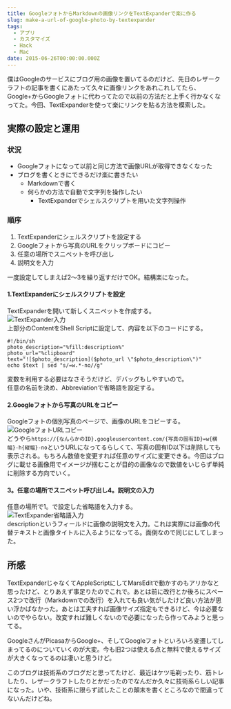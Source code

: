 ```yaml
---
title: GoogleフォトからMarkdownの画像リンクをTextExpanderで楽に作る
slug: make-a-url-of-google-photo-by-textexpander
tags:
  - アプリ
  - カスタマイズ
  - Hack
  - Mac
date: 2015-06-26T00:00:00.000Z
---
```

僕はGoogleのサービスにブログ用の画像を置いてるのだけど、先日のレザークラフトの記事を書くにあたって久々に画像リンクをあれこれしてたら、Google+からGoogleフォトに代わってたので以前の方法だと上手く行かなくなってた。今回、TextExpanderを使って楽にリンクを貼る方法を模索した。

## 実際の設定と運用
### 状況
- Googleフォトになって以前と同じ方法で画像URLが取得できなくなった
- ブログを書くときにできるだけ楽に書きたい
	- Markdownで書く
	- 何らかの方法で自動で文字列を操作したい
		- TextExpanderでシェルスクリプトを用いた文字列操作

### 順序
1. TextExpanderにシェルスクリプトを設定する
1. Googleフォトから写真のURLをクリップボードにコピー
1. 任意の場所でスニペットを呼び出し
1. 説明文を入力

一度設定してしまえば2〜3を繰り返すだけでOK。結構楽になった。

####  1.TextExpanderにシェルスクリプトを設定
TextExpanderを開いて新しくスニペットを作成する。  
![TextExpander入力](https://lh3.googleusercontent.com/SEzcrMNCXOxQN3QQS_CmujUCejpe2K6sTdnY7U_30Cw "TextExpander入力")  
上部分のContentをShell Scriptに設定して、内容を以下のコードにする。

	#!/bin/sh
	photo_description="%fill:description%"
	photo_url="%clipboard"
	text="![$photo_description]($photo_url \"$photo_description\")"
	echo $text | sed "s/=w.*-no//g" 

変数を利用する必要はなさそうだけど、デバッグもしやすいので。  
任意の名前を決め、Abbreviationで省略語を設定する。

#### 2.Googleフォトから写真のURLをコピー ####
Googleフォトの個別写真のページで、画像のURLをコピーする。  
![GoogleフォトURLコピー](https://lh3.googleusercontent.com/YYZ_sIPaR0Rz1ml5u_rcQETCJVxExV6y2bW4a216d_w "GoogleフォトURLコピー")  
どうやら<code>https://{なんらかのID}.googleusercontent.com/{写真の固有ID}=w{横幅}-h{縦幅}-no</code>というURLになってるらしくて、写真の固有ID以下は削除しても表示される。もちろん数値を変更すれば任意のサイズに変更できる。今回はブログに載せる画像用でイメージが掴むことが目的の画像なので数値をいじらず単純に削除する方向でいく。

#### 3。任意の場所でスニペット呼び出し4。説明文の入力 ####
任意の場所で1。で設定した省略語を入力する。  
![TextExpander省略語入力](https://lh3.googleusercontent.com/KKlvPwmFOLO12F-bxppSO61fxQcfxj0dIfhAT2aCu5s "TextExpander省略語入力")  
descriptionというフィールドに画像の説明文を入力。これは実際には画像の代替テキストと画像タイトルに入るようになってる。面倒なので同じにしてしまった。

## 所感 ##
TextExpanderじゃなくてAppleScriptにしてMarsEditで動かすのもアリかなと思ったけど、とりあえず事足りたのでこれで。あとは前に改行とか後ろにスペース2つで改行（Markdownでの改行）を入れても良い気がしたけど良い方法が思い浮かばなかった。あとは工夫すれば画像サイズ指定もできるけど、今は必要ないのでやらない。改変すれば難しくないので必要になったら作ってみようと思ってる。

GoogleさんがPicasaからGoogle+、そしてGoogleフォトといろいろ変遷してしまってるのについていくのが大変。今も旧2つは使える点と無料で使えるサイズが大きくなってるのは凄いと思うけど。

このブログは技術系のブログだと思ってたけど、最近はケツ毛剃ったり、筋トレしたり、レザークラフトしたりとかだったのでなんだか久々に技術系らしい記事になった。いや、技術系に限らず試したことの顛末を書くところなので間違ってないんだけどね。
